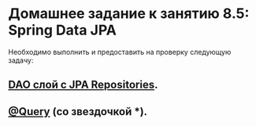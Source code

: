 # Домашнее задание к занятию 8.5: Spring Data JPA

Необходимо выполнить и предоставить на проверку следующую задачу:

## [DAO слой c JPA Repositories](/../../tree/jpa-repository).
## [@Query](/../../tree/jpa-repository-query) (со звездочкой *).